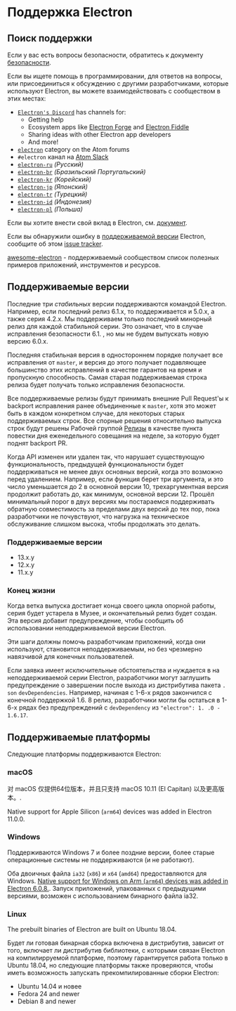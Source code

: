 # Поддержка Electron

## Поиск поддержки

Если у вас есть вопросы безопасности, обратитесь к документу [безопасности](https://github.com/electron/electron/tree/master/SECURITY.md).

Если вы ищете помощь в программировании, для ответов на вопросы, или присоединиться к обсуждению с другими разработчиками, которые используют Electron, вы можете взаимодействовать с сообществом в этих местах:

* [`Electron's Discord`](https://discord.com/invite/electron) has channels for:
  * Getting help
  * Ecosystem apps like [Electron Forge](https://github.com/electron-userland/electron-forge) and [Electron Fiddle](https://github.com/electron/fiddle)
  * Sharing ideas with other Electron app developers
  * And more!
* [`electron`](https://discuss.atom.io/c/electron) category on the Atom forums
* `#electron` канал на [Atom Slack](https://discuss.atom.io/t/join-us-on-slack/16638?source_topic_id=25406)
* [`electron-ru`](https://telegram.me/electron_ru) *(Русский)*
* [`electron-br`](https://electron-br.slack.com) *(Бразильский Португальский)*
* [`electron-kr`](https://electron-kr.github.io/electron-kr) *(Корейский)*
* [`electron-jp`](https://electron-jp.slack.com) *(Японский)*
* [`electron-tr`](https://electron-tr.herokuapp.com) *(Турецкий)*
* [`electron-id`](https://electron-id.slack.com) *(Индонезия)*
* [`electron-pl`](https://electronpl.github.io) *(Польша)*

Если вы хотите внести свой вклад в Electron, см. [документ](https://github.com/electron/electron/blob/master/CONTRIBUTING.md).

Если вы обнаружили ошибку в [поддерживаемой версии](#supported-versions) Electron, сообщите об этом [issue tracker](../development/issues.md).

[awesome-electron](https://github.com/sindresorhus/awesome-electron) - поддерживаемый сообществом список полезных примеров приложений, инструментов и ресурсов.

## Поддерживаемые версии

Последние три *стабильных* версии поддерживаются командой Electron. Например, если последний релиз 6.1.x, то поддерживается и 5.0.x, а также серия 4.2.x.  Мы поддерживаем только последний минорный релиз для каждой стабильной серии.  Это означает, что в случае исправления безопасности 6.1. , но мы не будем выпускать новую версию 6.0.x.

Последняя стабильная версия в одностороннем порядке получает все исправления от `master`, и версия до этого получает подавляющее большинство этих исправлений в качестве гарантов на время и пропускную способность. Самая старая поддерживаемая строка релиза будет получать только исправления безопасности.

Все поддерживаемые релизы будут принимать внешние Pull Request'ы к backport исправления ранее объединенные к `master`, хотя это может быть в каждом конкретном случае, для некоторых старых поддерживаемых строк. Все спорные решения относительно выпуска строк будут решены Рабочей группой [Релизы](https://github.com/electron/governance/tree/master/wg-releases) в качестве пункта повестки дня еженедельного совещания на неделе, за которую будет поднят backport PR.

Когда API изменен или удален так, что нарушает существующую функциональность, предыдущей функциональности будет поддерживаться не менее двух основных версий, когда это возможно перед удалением. Например, если функция берет три аргумента, и это число уменьшается до 2 в основной версии 10, трехаргументная версия продолжит работать до, как минимум, основной версии 12. Прошёл минимальный порог в двух версиях мы постараемся поддерживать обратную совместимость за пределами двух версий до тех пор, пока разработчики не почувствуют, что нагрузка на техническое обслуживание слишком высока, чтобы продолжать это делать.

### Поддерживаемые версии

* 13.x.y
* 12.x.y
* 11.x.y

### Конец жизни

Когда ветка выпуска достигает конца своего цикла опорной работы, серия будет устарела в Музее, и окончательный релиз будет создан. Эта версия добавит предупреждение, чтобы сообщить об использовании неподдерживаемой версии Electron.

Эти шаги должны помочь разработчикам приложений, когда они используют, становится неподдерживаемым, но без чрезмерно навязчивой для конечных пользователей.

Если заявка имеет исключительные обстоятельства и нуждается в на неподдерживаемой серии Electron, разработчики могут заглушить предупреждение о завершении после выхода из дистрибутива пакета `. son` `devDependencies`. Например, начиная с 1-6-х рядов закончился с конечной поддержкой 1.6. 8 релиз, разработчики могли бы остаться в 1-6-х рядах без предупреждений с `devDependency` из `"electron": 1. .0 - 1.6.17`.

## Поддерживаемые платформы

Следующие платформы поддерживаются Electron:

### macOS

对 macOS 仅提供64位版本，并且只支持 macOS 10.11 (El Capitan) 以及更高版本。.

Native support for Apple Silicon (`arm64`) devices was added in Electron 11.0.0.

### Windows

Поддерживаются Windows 7 и более поздние версии, более старые операционные системы не поддерживаются (и не работают).

Оба двоичных файла `ia32` (`x86`) и `x64` (`amd64`) предоставляются для Windows. [Native support for Windows on Arm (`arm64`) devices was added in Electron 6.0.8.](windows-arm.md). Запуск приложений, упакованных с предыдущими версиями, возможен с использованием бинарного файла ia32.

### Linux

The prebuilt binaries of Electron are built on Ubuntu 18.04.

Будет ли готовая бинарная сборка включена в дистрибутив, зависит от того, включает ли дистрибутив библиотеки, с которыми связан Electron на компилирруемой платформе, поэтому гарантируется работа только в Ubuntu 18.04, но следующие платформы также проверяются, чтобы иметь возможность запускать прекомпилированные сборки Electron:

* Ubuntu 14.04 и новее
* Fedora 24 and newer
* Debian 8 and newer

